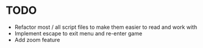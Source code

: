 # TODO
+ Refactor most / all script files to make them easier to read and work with
+ Implement escape to exit menu and re-enter game
+ Add zoom feature
